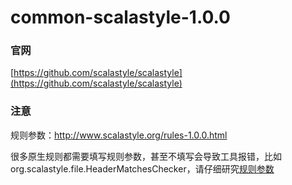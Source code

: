 # common-scalastyle-1.0.0

### 官网

[https://github.com/scalastyle/scalastyle](https://github.com/scalastyle/scalastyle)

### 注意

规则参数：http://www.scalastyle.org/rules-1.0.0.html

很多原生规则都需要填写规则参数，甚至不填写会导致工具报错，比如org.scalastyle.file.HeaderMatchesChecker，请仔细研究[规则参数](http://www.scalastyle.org/rules-1.0.0.html)
